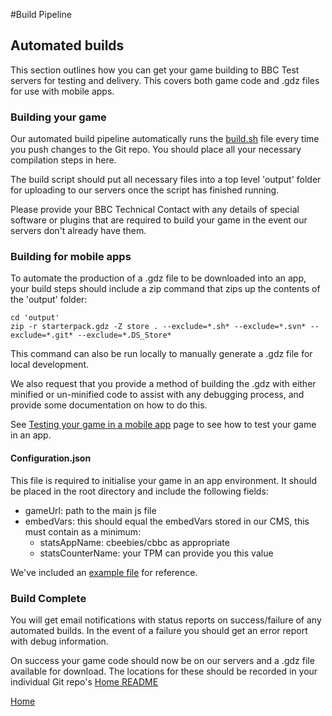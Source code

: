 #Build Pipeline

## Automated builds

This section outlines how you can get your game building to BBC Test servers for
testing and delivery. This covers both game code and .gdz files for use with mobile apps.

### Building your game

Our automated build pipeline automatically runs the [build.sh](../build-scripts/build.sh) file
every time you push changes to the Git repo. You should place all your necessary
compilation steps in here.

The build script should put all necessary files into a top level 'output' folder for
uploading to our servers once the script has finished running.

Please provide your BBC Technical Contact with any details of special software or
plugins that are required to build your game in the event our servers don't
already have them.

### Building for mobile apps

To automate the production of a .gdz file to be downloaded into an app, your
build steps should include a zip command that zips up the contents of the 'output' folder:
````
cd 'output'
zip -r starterpack.gdz -Z store . --exclude=*.sh* --exclude=*.svn* --exclude=*.git* --exclude=*.DS_Store*
````

This command can also be run locally to manually generate a .gdz file for local development.

We also request that you provide a method of building the .gdz with either minified
or un-minified code to assist with any debugging process, and provide some
documentation on how to do this.

See [Testing your game in a mobile app](testing-in-a-mobile-app.md#testing-in-a-mobile-app)
page to see how to test your game in an app.

#### Configuration.json

This file is required to initialise your game in an app environment. It should
be placed in the root directory and include the following fields:

* gameUrl: path to the main js file
* embedVars: this should equal the embedVars stored in our CMS, this must contain as a minimum:
  * statsAppName: cbeebies/cbbc as appropriate
  * statsCounterName: your TPM can provide you this value

We've included an [example file](../src/configuration.json) for reference.

### Build Complete

You will get email notifications with status reports on success/failure of any automated
builds. In the event of a failure you should get an error report with debug information.

On success your game code should now be on our servers and a .gdz file available for download.
The locations for these should be recorded in your individual Git repo's [Home README](../README.md)

[Home](../README.md)
